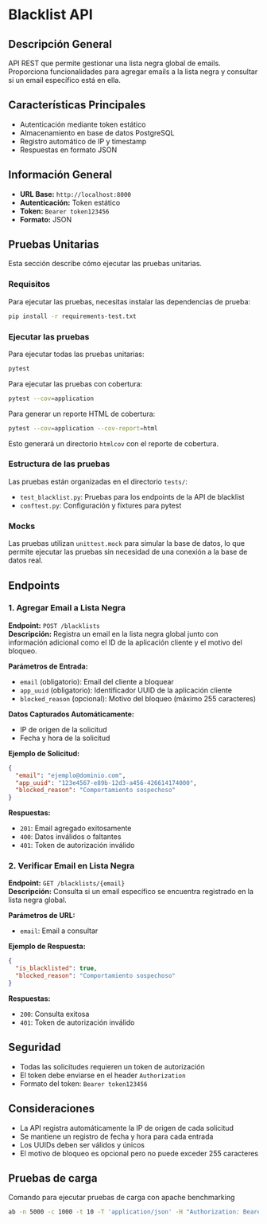 
#  Blacklist API

##  Descripción General  
API REST que permite gestionar una lista negra global de emails. Proporciona funcionalidades para agregar emails a la lista negra y consultar si un email específico está en ella.

##  Características Principales  
- Autenticación mediante token estático  
- Almacenamiento en base de datos PostgreSQL  
- Registro automático de IP y timestamp  
- Respuestas en formato JSON  

##  Información General  
- **URL Base:** `http://localhost:8000`  
- **Autenticación:** Token estático  
- **Token:** `Bearer token123456`  
- **Formato:** JSON  

## Pruebas Unitarias 

Esta sección describe cómo ejecutar las pruebas unitarias.

### Requisitos

Para ejecutar las pruebas, necesitas instalar las dependencias de prueba:

```bash
pip install -r requirements-test.txt
```

### Ejecutar las pruebas

Para ejecutar todas las pruebas unitarias:

```bash
pytest
```

Para ejecutar las pruebas con cobertura:

```bash
pytest --cov=application
```

Para generar un reporte HTML de cobertura:

```bash
pytest --cov=application --cov-report=html
```

Esto generará un directorio `htmlcov` con el reporte de cobertura.

### Estructura de las pruebas

Las pruebas están organizadas en el directorio `tests/`:

- `test_blacklist.py`: Pruebas para los endpoints de la API de blacklist
- `conftest.py`: Configuración y fixtures para pytest

### Mocks

Las pruebas utilizan `unittest.mock` para simular la base de datos, lo que permite ejecutar las pruebas sin necesidad de una conexión a la base de datos real. 

##  Endpoints  

### 1. Agregar Email a Lista Negra  

**Endpoint:** `POST /blacklists`  
**Descripción:** Registra un email en la lista negra global junto con información adicional como el ID de la aplicación cliente y el motivo del bloqueo.

**Parámetros de Entrada:**  
- `email` (obligatorio): Email del cliente a bloquear  
- `app_uuid` (obligatorio): Identificador UUID de la aplicación cliente  
- `blocked_reason` (opcional): Motivo del bloqueo (máximo 255 caracteres)  

**Datos Capturados Automáticamente:**  
- IP de origen de la solicitud  
- Fecha y hora de la solicitud  

**Ejemplo de Solicitud:**  
```json
{
  "email": "ejemplo@dominio.com",
  "app_uuid": "123e4567-e89b-12d3-a456-426614174000",
  "blocked_reason": "Comportamiento sospechoso"
}
```

**Respuestas:**  
- `201`: Email agregado exitosamente  
- `400`: Datos inválidos o faltantes  
- `401`: Token de autorización inválido  

### 2.  Verificar Email en Lista Negra  

**Endpoint:** `GET /blacklists/{email}`  
**Descripción:** Consulta si un email específico se encuentra registrado en la lista negra global.

**Parámetros de URL:**  
- `email`: Email a consultar  

**Ejemplo de Respuesta:**  
```json
{
  "is_blacklisted": true,
  "blocked_reason": "Comportamiento sospechoso"
}
```

**Respuestas:**  
- `200`: Consulta exitosa  
- `401`: Token de autorización inválido  

##  Seguridad  
- Todas las solicitudes requieren un token de autorización  
- El token debe enviarse en el header `Authorization`  
- Formato del token: `Bearer token123456`  

##  Consideraciones  
- La API registra automáticamente la IP de origen de cada solicitud  
- Se mantiene un registro de fecha y hora para cada entrada  
- Los UUIDs deben ser válidos y únicos  
- El motivo de bloqueo es opcional pero no puede exceder 255 caracteres  

## Pruebas de carga
Comando para ejecutar pruebas de carga con apache benchmarking

```sh
ab -n 5000 -c 1000 -t 10 -T 'application/json' -H "Authorization: Bearer token123456" -p blacklist_payload.json LB-blacklist-825409258.us-east-1.elb.amazonaws.com/blacklists
```